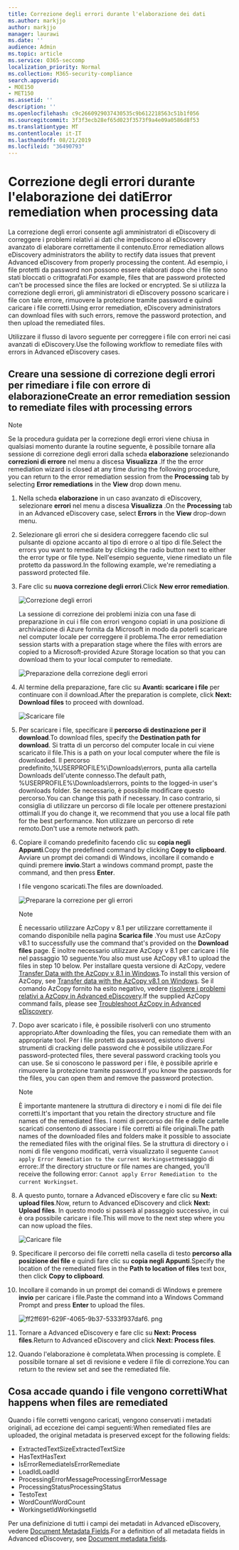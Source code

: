 ```yaml
---
title: Correzione degli errori durante l'elaborazione dei dati
ms.author: markjjo
author: markjjo
manager: laurawi
ms.date: ''
audience: Admin
ms.topic: article
ms.service: O365-seccomp
localization_priority: Normal
ms.collection: M365-security-compliance
search.appverid:
- MOE150
- MET150
ms.assetid: ''
description: ''
ms.openlocfilehash: c9c2660929037430535c9b612218563c51b1f056
ms.sourcegitcommit: 3f3f3ecb28ef65d023f3573f9a4e09a0586d8f53
ms.translationtype: MT
ms.contentlocale: it-IT
ms.lasthandoff: 08/21/2019
ms.locfileid: "36490793"
---
```

# <a name="error-remediation-when-processing-data"></a><span data-ttu-id="a4c8b-102">Correzione degli errori durante l'elaborazione dei dati</span><span class="sxs-lookup"><span data-stu-id="a4c8b-102">Error remediation when processing data</span></span>

<span data-ttu-id="a4c8b-103">La correzione degli errori consente agli amministratori di eDiscovery di correggere i problemi relativi ai dati che impediscono al eDiscovery avanzato di elaborare correttamente il contenuto.</span><span class="sxs-lookup"><span data-stu-id="a4c8b-103">Error remediation allows eDiscovery administrators the ability to rectify data issues that prevent Advanced eDiscovery from properly processing the content.</span></span> <span data-ttu-id="a4c8b-104">Ad esempio, i file protetti da password non possono essere elaborati dopo che i file sono stati bloccati o crittografati.</span><span class="sxs-lookup"><span data-stu-id="a4c8b-104">For example, files that are password protected can't be processed since the files are locked or encrypted.</span></span> <span data-ttu-id="a4c8b-105">Se si utilizza la correzione degli errori, gli amministratori di eDiscovery possono scaricare i file con tale errore, rimuovere la protezione tramite password e quindi caricare i file corretti.</span><span class="sxs-lookup"><span data-stu-id="a4c8b-105">Using error remediation, eDiscovery administrators can download files with such errors, remove the password protection, and then upload the remediated files.</span></span>

<span data-ttu-id="a4c8b-106">Utilizzare il flusso di lavoro seguente per correggere i file con errori nei casi avanzati di eDiscovery.</span><span class="sxs-lookup"><span data-stu-id="a4c8b-106">Use the following workflow to remediate files with errors in Advanced eDiscovery cases.</span></span>

## <a name="create-an-error-remediation-session-to-remediate-files-with-processing-errors"></a><span data-ttu-id="a4c8b-107">Creare una sessione di correzione degli errori per rimediare i file con errore di elaborazione</span><span class="sxs-lookup"><span data-stu-id="a4c8b-107">Create an error remediation session to remediate files with processing errors</span></span>

>[!NOTE]
><span data-ttu-id="a4c8b-108">Se la procedura guidata per la correzione degli errori viene chiusa in qualsiasi momento durante la routine seguente, è possibile tornare alla sessione di correzione degli errori dalla scheda **elaborazione** selezionando **correzioni di errore** nel menu a discesa **Visualizza** .</span><span class="sxs-lookup"><span data-stu-id="a4c8b-108">If the the error remediation wizard is closed at any time during the following procedure, you can return to the error remediation session from the **Processing** tab by selecting **Error remediations** in the **View** drop down menu.</span></span>

1. <span data-ttu-id="a4c8b-109">Nella scheda **elaborazione** in un caso avanzato di eDiscovery, selezionare **errori** nel menu a discesa **Visualizza** .</span><span class="sxs-lookup"><span data-stu-id="a4c8b-109">On the **Processing** tab in an Advanced eDiscovery case, select **Errors** in the **View** drop-down menu.</span></span>

2. <span data-ttu-id="a4c8b-110">Selezionare gli errori che si desidera correggere facendo clic sul pulsante di opzione accanto al tipo di errore o al tipo di file.</span><span class="sxs-lookup"><span data-stu-id="a4c8b-110">Select the errors you want to remediate by clicking the radio button next to either the error type or file type.</span></span>  <span data-ttu-id="a4c8b-111">Nell'esempio seguente, viene rimediato un file protetto da password.</span><span class="sxs-lookup"><span data-stu-id="a4c8b-111">In the following example, we're remediating a password protected file.</span></span>

3. <span data-ttu-id="a4c8b-112">Fare clic su **nuova correzione degli errori**.</span><span class="sxs-lookup"><span data-stu-id="a4c8b-112">Click **New error remediation**.</span></span>

    ![Correzione degli errori](../media/8c2faf1a-834b-44fc-b418-6a18aed8b81a.png)

    <span data-ttu-id="a4c8b-114">La sessione di correzione dei problemi inizia con una fase di preparazione in cui i file con errori vengono copiati in una posizione di archiviazione di Azure fornita da Microsoft in modo da poterli scaricare nel computer locale per correggere il problema.</span><span class="sxs-lookup"><span data-stu-id="a4c8b-114">The error remediation session starts with a preparation stage where the files with errors are copied to a Microsoft-provided Azure Storage location so that you can download them to your local computer to remediate.</span></span>

    ![Preparazione della correzione degli errori](../media/390572ec-7012-47c4-a6b6-4cbb5649e8a8.png)

4. <span data-ttu-id="a4c8b-116">Al termine della preparazione, fare clic su **Avanti: scaricare i file** per continuare con il download.</span><span class="sxs-lookup"><span data-stu-id="a4c8b-116">After the preparation is complete, click **Next: Download files** to proceed with download.</span></span>

    ![Scaricare file](../media/6ac04b09-8e13-414a-9e24-7c75ba586363.png)

5. <span data-ttu-id="a4c8b-118">Per scaricare i file, specificare il **percorso di destinazione per il download**.</span><span class="sxs-lookup"><span data-stu-id="a4c8b-118">To download files, specify the **Destination path for download**.</span></span> <span data-ttu-id="a4c8b-119">Si tratta di un percorso del computer locale in cui viene scaricato il file.</span><span class="sxs-lookup"><span data-stu-id="a4c8b-119">This is a path on your local computer where the file is downloaded.</span></span>  <span data-ttu-id="a4c8b-120">Il percorso predefinito,%USERPROFILE%\Downloads\errors, punta alla cartella Downloads dell'utente connesso.</span><span class="sxs-lookup"><span data-stu-id="a4c8b-120">The default path, %USERPROFILE%\Downloads\errors, points to the logged-in user's downloads folder.</span></span> <span data-ttu-id="a4c8b-121">Se necessario, è possibile modificare questo percorso.</span><span class="sxs-lookup"><span data-stu-id="a4c8b-121">You can change this path if necessary.</span></span> <span data-ttu-id="a4c8b-122">In caso contrario, si consiglia di utilizzare un percorso di file locale per ottenere prestazioni ottimali.</span><span class="sxs-lookup"><span data-stu-id="a4c8b-122">If you do change it, we recommend that you use a local file path for the best performance.</span></span> <span data-ttu-id="a4c8b-123">Non utilizzare un percorso di rete remoto.</span><span class="sxs-lookup"><span data-stu-id="a4c8b-123">Don't use a remote network path.</span></span>

6. <span data-ttu-id="a4c8b-124">Copiare il comando predefinito facendo clic su **copia negli Appunti**.</span><span class="sxs-lookup"><span data-stu-id="a4c8b-124">Copy the predefined command by clicking **Copy to clipboard**.</span></span> <span data-ttu-id="a4c8b-125">Avviare un prompt dei comandi di Windows, incollare il comando e quindi premere **invio**.</span><span class="sxs-lookup"><span data-stu-id="a4c8b-125">Start a windows command prompt, paste the command, and then press **Enter**.</span></span>  

    <span data-ttu-id="a4c8b-126">I file vengono scaricati.</span><span class="sxs-lookup"><span data-stu-id="a4c8b-126">The files are downloaded.</span></span>

    ![Preparare la correzione per gli errori](../media/f364ab4d-31c5-4375-b69f-650f694a2f69.png)

    > [!NOTE]
    > <span data-ttu-id="a4c8b-128">È necessario utilizzare AzCopy v 8.1 per utilizzare correttamente il comando disponibile nella pagina **Scarica file** .</span><span class="sxs-lookup"><span data-stu-id="a4c8b-128">You must use AzCopy v8.1 to successfully use the command that's provided on the **Download files** page.</span></span> <span data-ttu-id="a4c8b-129">È inoltre necessario utilizzare AzCopy v 8.1 per caricare i file nel passaggio 10 seguente.</span><span class="sxs-lookup"><span data-stu-id="a4c8b-129">You also must use AzCopy v8.1 to upload the files in step 10 below.</span></span> <span data-ttu-id="a4c8b-130">Per installare questa versione di AzCopy, vedere [Transfer Data with the AzCopy v 8.1 in Windows](https://docs.microsoft.com/previous-versions/azure/storage/storage-use-azcopy).</span><span class="sxs-lookup"><span data-stu-id="a4c8b-130">To install this version of AzCopy, see [Transfer data with the AzCopy v8.1 on Windows](https://docs.microsoft.com/previous-versions/azure/storage/storage-use-azcopy).</span></span> <span data-ttu-id="a4c8b-131">Se il comando AzCopy fornito ha esito negativo, vedere [risolvere i problemi relativi a AzCopy in Advanced eDiscovery](troubleshooting-azcopy.md).</span><span class="sxs-lookup"><span data-stu-id="a4c8b-131">If the supplied AzCopy command fails, please see [Troubleshoot AzCopy in Advanced eDiscovery](troubleshooting-azcopy.md).</span></span>

7. <span data-ttu-id="a4c8b-132">Dopo aver scaricato i file, è possibile risolverli con uno strumento appropriato.</span><span class="sxs-lookup"><span data-stu-id="a4c8b-132">After downloading the files, you can remediate them with an appropriate tool.</span></span> <span data-ttu-id="a4c8b-133">Per i file protetti da password, esistono diversi strumenti di cracking delle password che è possibile utilizzare.</span><span class="sxs-lookup"><span data-stu-id="a4c8b-133">For password-protected files, there several password cracking tools you can use.</span></span> <span data-ttu-id="a4c8b-134">Se si conoscono le password per i file, è possibile aprirle e rimuovere la protezione tramite password.</span><span class="sxs-lookup"><span data-stu-id="a4c8b-134">If you know the passwords for the files, you can open them and remove the password protection.</span></span>
    > [!NOTE]
    > <span data-ttu-id="a4c8b-135">È importante mantenere la struttura di directory e i nomi di file dei file corretti.</span><span class="sxs-lookup"><span data-stu-id="a4c8b-135">It's important that you retain the directory structure and file names of the remediated files.</span></span> <span data-ttu-id="a4c8b-136">I nomi di percorso dei file e delle cartelle scaricati consentono di associare i file corretti ai file originali.</span><span class="sxs-lookup"><span data-stu-id="a4c8b-136">The path names of the downloaded files and folders make it possible to associate the remediated files with the original files.</span></span>  <span data-ttu-id="a4c8b-137">Se la struttura di directory o i nomi di file vengono modificati, verrà visualizzato il seguente `Cannot apply Error Remediation to the current Workingset`messaggio di errore:.</span><span class="sxs-lookup"><span data-stu-id="a4c8b-137">If the directory structure or file names are changed, you'll receive the following error: `Cannot apply Error Remediation to the current Workingset`.</span></span>

8. <span data-ttu-id="a4c8b-138">A questo punto, tornare a Advanced eDiscovery e fare clic su **Next: upload files**.</span><span class="sxs-lookup"><span data-stu-id="a4c8b-138">Now, return to Advanced eDiscovery and click **Next: Upload files**.</span></span>  <span data-ttu-id="a4c8b-139">In questo modo si passerà al passaggio successivo, in cui è ora possibile caricare i file.</span><span class="sxs-lookup"><span data-stu-id="a4c8b-139">This will move to the next step where you can now upload the files.</span></span>

    ![Caricare file](../media/af3d8617-1bab-4ecd-8de0-22e53acba240.png)

9. <span data-ttu-id="a4c8b-141">Specificare il percorso dei file corretti nella casella di testo **percorso alla posizione dei file** e quindi fare clic su **copia negli Appunti**.</span><span class="sxs-lookup"><span data-stu-id="a4c8b-141">Specify the location of the remediated files in the **Path to location of files** text box, then click **Copy to clipboard**.</span></span>

10. <span data-ttu-id="a4c8b-142">Incollare il comando in un prompt dei comandi di Windows e premere **invio** per caricare i file.</span><span class="sxs-lookup"><span data-stu-id="a4c8b-142">Paste the command into a Windows Command Prompt and press **Enter** to upload the files.</span></span>

    ![ff2ff691-629F-4065-9b37-5333f937daf6. png](../media/ff2ff691-629f-4065-9b37-5333f937daf6.png)

11. <span data-ttu-id="a4c8b-144">Tornare a Advanced eDiscovery e fare clic su **Next: Process files**.</span><span class="sxs-lookup"><span data-stu-id="a4c8b-144">Return to Advanced eDiscovery and click **Next: Process files**.</span></span>

12. <span data-ttu-id="a4c8b-145">Quando l'elaborazione è completata.</span><span class="sxs-lookup"><span data-stu-id="a4c8b-145">When processing is complete.</span></span> <span data-ttu-id="a4c8b-146">È possibile tornare al set di revisione e vedere il file di correzione.</span><span class="sxs-lookup"><span data-stu-id="a4c8b-146">You can return to the review set and see the remediated file.</span></span>

## <a name="what-happens-when-files-are-remediated"></a><span data-ttu-id="a4c8b-147">Cosa accade quando i file vengono corretti</span><span class="sxs-lookup"><span data-stu-id="a4c8b-147">What happens when files are remediated</span></span>

<span data-ttu-id="a4c8b-148">Quando i file corretti vengono caricati, vengono conservati i metadati originali, ad eccezione dei campi seguenti:</span><span class="sxs-lookup"><span data-stu-id="a4c8b-148">When remediated files are uploaded, the original metadata is preserved except for the following fields:</span></span> 

- <span data-ttu-id="a4c8b-149">ExtractedTextSize</span><span class="sxs-lookup"><span data-stu-id="a4c8b-149">ExtractedTextSize</span></span>
- <span data-ttu-id="a4c8b-150">HasText</span><span class="sxs-lookup"><span data-stu-id="a4c8b-150">HasText</span></span>
- <span data-ttu-id="a4c8b-151">IsErrorRemediate</span><span class="sxs-lookup"><span data-stu-id="a4c8b-151">IsErrorRemediate</span></span>
- <span data-ttu-id="a4c8b-152">LoadId</span><span class="sxs-lookup"><span data-stu-id="a4c8b-152">LoadId</span></span>
- <span data-ttu-id="a4c8b-153">ProcessingErrorMessage</span><span class="sxs-lookup"><span data-stu-id="a4c8b-153">ProcessingErrorMessage</span></span>
- <span data-ttu-id="a4c8b-154">ProcessingStatus</span><span class="sxs-lookup"><span data-stu-id="a4c8b-154">ProcessingStatus</span></span>
- <span data-ttu-id="a4c8b-155">Testo</span><span class="sxs-lookup"><span data-stu-id="a4c8b-155">Text</span></span>
- <span data-ttu-id="a4c8b-156">WordCount</span><span class="sxs-lookup"><span data-stu-id="a4c8b-156">WordCount</span></span>
- <span data-ttu-id="a4c8b-157">WorkingsetId</span><span class="sxs-lookup"><span data-stu-id="a4c8b-157">WorkingsetId</span></span>

<span data-ttu-id="a4c8b-158">Per una definizione di tutti i campi dei metadati in Advanced eDiscovery, vedere [Document Metadata Fields](document-metadata-fields.md).</span><span class="sxs-lookup"><span data-stu-id="a4c8b-158">For a definition of all metadata fields in Advanced eDiscovery, see [Document metadata fields](document-metadata-fields.md).</span></span>
